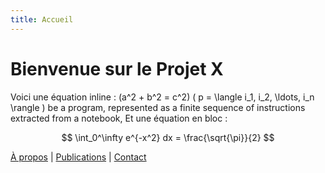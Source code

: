 ```yaml
---
title: Accueil
---
```


# Bienvenue sur le Projet X

Voici une équation inline : \(a^2 + b^2 = c^2\)
\( p = \langle i_1, i_2, \ldots, i_n \rangle \) be a program, represented as a finite sequence of instructions extracted from a notebook,
Et une équation en bloc :

$$
\int_0^\infty e^{-x^2} dx = \frac{\sqrt{\pi}}{2}
$$

[À propos](about.md) | [Publications](publications.md) | [Contact](contact.md)
